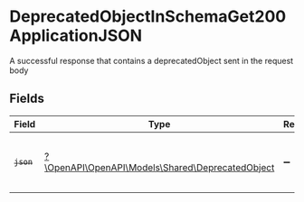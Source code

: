 # DeprecatedObjectInSchemaGet200ApplicationJSON

A successful response that contains a deprecatedObject sent in the request body


## Fields

| Field                                                                                       | Type                                                                                        | Required                                                                                    | Description                                                                                 |
| ------------------------------------------------------------------------------------------- | ------------------------------------------------------------------------------------------- | ------------------------------------------------------------------------------------------- | ------------------------------------------------------------------------------------------- |
| ~~`json`~~                                                                                  | [?\OpenAPI\OpenAPI\Models\Shared\DeprecatedObject](../../models/shared/DeprecatedObject.md) | :heavy_minus_sign:                                                                          | : warning: ** DEPRECATED **: This object is deprecated.                                     |